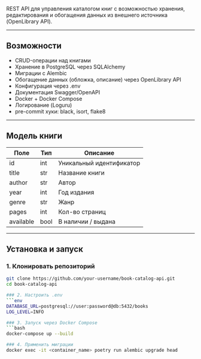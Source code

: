 REST API для управления каталогом книг с возможностью хранения, редактирования и обогащения данных из внешнего источника (OpenLibrary API).

---

## Возможности

- CRUD-операции над книгами
- Хранение в PostgreSQL через SQLAlchemy
- Миграции с Alembic
- Обогащение данных (обложка, описание) через OpenLibrary API
- Конфигурация через .env
- Документация Swagger/OpenAPI
- Docker + Docker Compose
- Логирование (Loguru)
- pre-commit хуки: black, isort, flake8

---

## Модель книги

| Поле         | Тип        | Описание                 |
|--------------|------------|--------------------------|
| id           | int        | Уникальный идентификатор |
| title        | str        | Название книги           |
| author       | str        | Автор                    |
| year         | int        | Год издания              |
| genre        | str        | Жанр                     |
| pages        | int        | Кол-во страниц           |
| available    | bool       | В наличии / выдана       |

---

## Установка и запуск

### 1. Клонировать репозиторий

```bash
git clone https://github.com/your-username/book-catalog-api.git
cd book-catalog-api

### 2. Настроить .env
```env
DATABASE_URL=postgresql://user:password@db:5432/books
LOG_LEVEL=INFO

### 3. Запуск через Docker Compose
```bash
docker-compose up --build

### 4. Применить миграции
docker exec -it <container_name> poetry run alembic upgrade head
